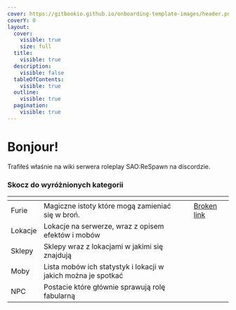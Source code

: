 ```yaml
---
cover: https://gitbookio.github.io/onboarding-template-images/header.png
coverY: 0
layout:
  cover:
    visible: true
    size: full
  title:
    visible: true
  description:
    visible: false
  tableOfContents:
    visible: true
  outline:
    visible: true
  pagination:
    visible: true
---
```


# Bonjour!

Trafiłeś właśnie na wiki serwera roleplay SAO:ReSpawn na discordzie.

### Skocz do wyróżnionych kategorii

<table data-view="cards"><thead><tr><th></th><th></th><th data-hidden></th><th data-hidden data-card-target data-type="content-ref"></th></tr></thead><tbody><tr><td>Furie</td><td>Magiczne istoty które mogą zamieniać się w broń.</td><td></td><td><a href="broken-reference">Broken link</a></td></tr><tr><td>Lokacje</td><td>Lokacje na serwerze, wraz z opisem efektów i mobów</td><td></td><td></td></tr><tr><td>Sklepy</td><td>Sklepy wraz z lokacjami w jakimi się znajdują</td><td></td><td></td></tr><tr><td>Moby</td><td>Lista mobów ich statystyk i lokacji w jakich można je spotkać</td><td></td><td></td></tr><tr><td>NPC</td><td>Postacie które głównie sprawują rolę fabularną</td><td></td><td></td></tr></tbody></table>

